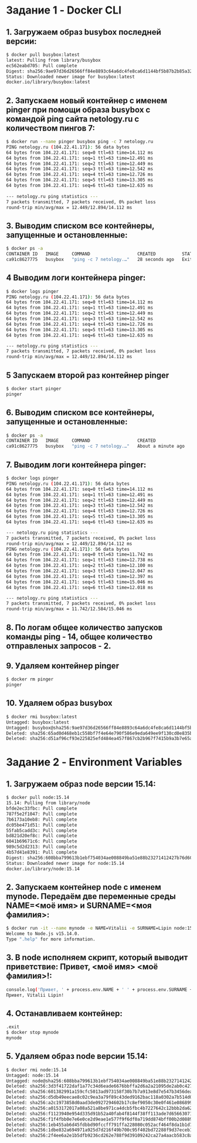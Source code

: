 # Задание 1 - Docker CLI

## 1. Загружаем образ busybox последней версии:
```sh
$ docker pull busybox:latest                        
latest: Pulling from library/busybox
ec562eabd705: Pull complete
Digest: sha256:9ae97d36d26566ff84e8893c64a6dc4fe8ca6d1144bf5b87b2b85a32def253c7
Status: Downloaded newer image for busybox:latest
docker.io/library/busybox:latest
```

## 2. Запускаем новый контейнер с именем pinger при помощи образа busybox с командой ping сайта netology.ru с количеством пингов 7:
```sh
$ docker run --name pinger busybox ping -c 7 netology.ru
PING netology.ru (104.22.41.171): 56 data bytes
64 bytes from 104.22.41.171: seq=0 ttl=63 time=14.112 ms
64 bytes from 104.22.41.171: seq=1 ttl=63 time=12.491 ms
64 bytes from 104.22.41.171: seq=2 ttl=63 time=12.449 ms
64 bytes from 104.22.41.171: seq=3 ttl=63 time=12.542 ms
64 bytes from 104.22.41.171: seq=4 ttl=63 time=12.726 ms
64 bytes from 104.22.41.171: seq=5 ttl=63 time=13.305 ms
64 bytes from 104.22.41.171: seq=6 ttl=63 time=12.635 ms 
                                                         
--- netology.ru ping statistics ---                      
7 packets transmitted, 7 packets received, 0% packet loss
round-trip min/avg/max = 12.449/12.894/14.112 ms
```

## 3. Выводим списком все контейнеры, запущенные и остановленные:
```sh
$ docker ps -a
CONTAINER ID   IMAGE     COMMAND                  CREATED          STATUS                      PORTS     NAMES
ca91c8627775   busybox   "ping -c 7 netology.…"   28 seconds ago   Exited (0) 20 seconds ago             pinger
```

## 4 Выводим логи контейнера pinger:
```sh
$ docker logs pinger
PING netology.ru (104.22.41.171): 56 data bytes
64 bytes from 104.22.41.171: seq=0 ttl=63 time=14.112 ms
64 bytes from 104.22.41.171: seq=1 ttl=63 time=12.491 ms
64 bytes from 104.22.41.171: seq=2 ttl=63 time=12.449 ms
64 bytes from 104.22.41.171: seq=3 ttl=63 time=12.542 ms
64 bytes from 104.22.41.171: seq=4 ttl=63 time=12.726 ms
64 bytes from 104.22.41.171: seq=5 ttl=63 time=13.305 ms
64 bytes from 104.22.41.171: seq=6 ttl=63 time=12.635 ms

--- netology.ru ping statistics ---
7 packets transmitted, 7 packets received, 0% packet loss
round-trip min/avg/max = 12.449/12.894/14.112 ms
```

## 5 Запускаем второй раз контейнер pinger
```sh
$ docker start pinger
pinger
```

## 6.  Выводим списком все контейнеры, запущенные и остановленные:
```sh
$ docker ps -a
CONTAINER ID   IMAGE     COMMAND                  CREATED              STATUS                      PORTS     NAMES
ca91c8627775   busybox   "ping -c 7 netology.…"   About a minute ago   Exited (0) 15 seconds ago             pinger
```

## 7. Выводим логи контейнера pinger:
```sh
$ docker logs pinger
PING netology.ru (104.22.41.171): 56 data bytes
64 bytes from 104.22.41.171: seq=0 ttl=63 time=14.112 ms
64 bytes from 104.22.41.171: seq=1 ttl=63 time=12.491 ms
64 bytes from 104.22.41.171: seq=2 ttl=63 time=12.449 ms
64 bytes from 104.22.41.171: seq=3 ttl=63 time=12.542 ms
64 bytes from 104.22.41.171: seq=4 ttl=63 time=12.726 ms
64 bytes from 104.22.41.171: seq=5 ttl=63 time=13.305 ms
64 bytes from 104.22.41.171: seq=6 ttl=63 time=12.635 ms

--- netology.ru ping statistics ---
7 packets transmitted, 7 packets received, 0% packet loss
round-trip min/avg/max = 12.449/12.894/14.112 ms
PING netology.ru (104.22.41.171): 56 data bytes
64 bytes from 104.22.41.171: seq=0 ttl=63 time=11.742 ms
64 bytes from 104.22.41.171: seq=1 ttl=63 time=12.738 ms
64 bytes from 104.22.41.171: seq=2 ttl=63 time=12.100 ms
64 bytes from 104.22.41.171: seq=3 ttl=63 time=12.047 ms
64 bytes from 104.22.41.171: seq=4 ttl=63 time=12.397 ms
64 bytes from 104.22.41.171: seq=5 ttl=63 time=15.046 ms
64 bytes from 104.22.41.171: seq=6 ttl=63 time=12.018 ms

--- netology.ru ping statistics ---
7 packets transmitted, 7 packets received, 0% packet loss
round-trip min/avg/max = 11.742/12.584/15.046 ms
```

## 8. По логам общее количество запусков команды ping - 14, общее количество отправленых запросов - 2.

## 9. Удаляем контейнер pinger
```sh
$ docker rm pinger
pinger
```

## 10. Удаляем образ busybox
```sh
$ docker rmi busybox:latest
Untagged: busybox:latest
Untagged: busybox@sha256:9ae97d36d26566ff84e8893c64a6dc4fe8ca6d1144bf5b87b2b85a32def253c7
Deleted: sha256:65ad0d468eb1c558bf7f4e64e790f586e9eda649ee9f130cd0e835b292bbc5ac
Deleted: sha256:d51af96cf93e225825efd484ea457f867cb2b967f7415b9a3b7e65a2f803838a
```

# Задание 2 -  Environment Variables

## 1. Загружаем образ node версии 15.14:
```sh
$ docker pull node:15.14
15.14: Pulling from library/node
bfde2ec33fbc: Pull complete
787f5e2f1047: Pull complete
7b6173a10eb8: Pull complete
dc05be471d51: Pull complete
55fab5cadd3c: Pull complete
bd821d20ef8c: Pull complete
6041b69671c6: Pull complete
989c5d2d2313: Pull complete
4b57d41e8391: Pull complete
Digest: sha256:608bba799613b1ebf754034ae008849ba51e88b23271412427b76d60ae0d0627
Status: Downloaded newer image for node:15.14
docker.io/library/node:15.14
```

## 2. Запускаем контейнер node с именем mynode. Передаём две переменные среды NAME=<моё имя> и SURNAME=<моя фамилия>:
```sh
$ docker run -it --name mynode -e NAME=Vitalii -e SURNAME=Lipin node:15.14
Welcome to Node.js v15.14.0.
Type ".help" for more information.
```

## 3. В node исполняем скрипт, который выводит приветствие: Привет, <моё имя> <моё фамилия>!:
```sh
console.log('Привет, ' + process.env.NAME + ' ' + process.env.SURNAME + '!');
Привет, Vitalii Lipin!
```

## 4. Останавливаем контейнер:
```sh
.exit
$ docker stop mynode
mynode
```

## 5. Удаляем образ node версии 15.14:
```sh
$ docker rmi node:15.14
Untagged: node:15.14
Untagged: node@sha256:608bba799613b1ebf754034ae008849ba51e88b23271412427b76d60ae0d0627
Deleted: sha256:3d3f41722daf1a77c34d6eade6676bbffa2d6a2a21095de2ab0c427a5c942fc9
Deleted: sha256:601382991a159cfc5013ad973158f30b7b7a913e8d7e547b3456deab3ad98022
Deleted: sha256:d5db49eecae8c02c9ea3a79f89c43ded9162bac118a0302a7b514d0df82aa112
Deleted: sha256:a2c1973858d0aad3de0927294602b17c8ef9050c30e0f461e0868997a08552a4
Deleted: sha256:a0153172017a08a521a8be971ca4dcb5fbc4b7227642c12bbb2da6265bd66b50
Deleted: sha256:f1123940e954d335d91b52a40fab4f8144f38ff113ade7d65663071d0f06da6f
Deleted: sha256:f1f4fbb0e7e6e0ce2d9eae1e577f9f6df0a719dd874bff00b2d08895c75c297d
Deleted: sha256:1eb455ab6d45fdbbd90fccff791ffa228080c052acf464f8da1b1d78650bd706
Deleted: sha256:1dbe832a694971a925d7d216f49b700c95f402bd72288f9d37eceb1d59dcf72d
Deleted: sha256:2f4ee6a2e1b5dfb9236cd262e788f9d39109242ca27a4aacb583c8af66ec3ff7
```